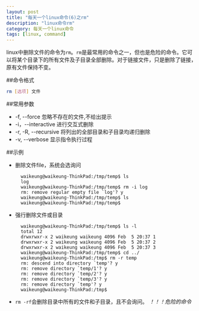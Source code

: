 ```yaml
---
layout: post
title: "每天一个linux命令(6)之rm"
description: "linux命令rm"
category: 每天一个linux命令
tags: [linux, command]
---
```


linux中删除文件的命令为`rm`。`rm`是最常用的命令之一，但也是危险的命令。它可以将某个目录下的所有文件及子目录全部删除。对于链接文件，只是删除了链接，原有文件保持不变。

##命令格式
```sh
rm [选项] 文件
```
##常用参数

* -f, --force
      忽略不存在的文件,不给出提示
* -i，--interactive
      进行交互式删除
* -r, -R, --recursive
      将列出的全部目录和子目录均递归删除
* -v, --verbose
      显示指令执行过程

##示例
* 删除文件file，系统会选询问

        waikeung@waikeung-ThinkPad:/tmp/temp$ ls
        log
        waikeung@waikeung-ThinkPad:/tmp/temp$ rm -i log 
        rm: remove regular empty file `log'? y
        waikeung@waikeung-ThinkPad:/tmp/temp$ ls
        waikeung@waikeung-ThinkPad:/tmp/temp$ 

* 强行删除文件或目录

        waikeung@waikeung-ThinkPad:/tmp/temp$ ls -l
        total 12
        drwxrwxr-x 2 waikeung waikeung 4096 Feb  5 20:37 1
        drwxrwxr-x 2 waikeung waikeung 4096 Feb  5 20:37 2
        drwxrwxr-x 2 waikeung waikeung 4096 Feb  5 20:37 3
        waikeung@waikeung-ThinkPad:/tmp/temp$ cd ../
        waikeung@waikeung-ThinkPad:/tmp$ rm -r temp
        rm: descend into directory `temp'? y
        rm: remove directory `temp/1'? y
        rm: remove directory `temp/2'? y
        rm: remove directory `temp/3'? y
        rm: remove directory `temp'? y
        waikeung@waikeung-ThinkPad:/tmp$ 

* `rm -rf`会删除目录中所有的文件和子目录，且不会询问。 *！！！危险的命令* 
